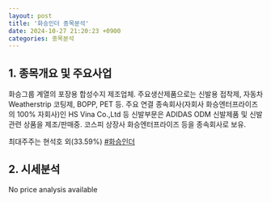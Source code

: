 ```yaml
---
layout: post
title: '화승인더 종목분석'
date: 2024-10-27 21:20:23 +0900
categories: 종목분석
---
```


## 1. 종목개요 및 주요사업

화승그룹 계열의 포장용 합성수지 제조업체. 주요생산제품으로는 신발용 접착제, 자동차 Weatherstrip 코팅제, BOPP, PET 등. 주요 연결 종속회사(자회사 화승엔터프라이즈의 100% 자회사)인 HS Vina Co.,Ltd 등 신발부문은 ADIDAS ODM 신발제품 및 신발관련 상품을 제조/판매중. 코스피 상장사 화승엔터프라이즈 등을 종속회사로 보유.
 
최대주주는 현석호 외(33.59%)
[#화승인더](#)

## 2. 시세분석

No price analysis available
